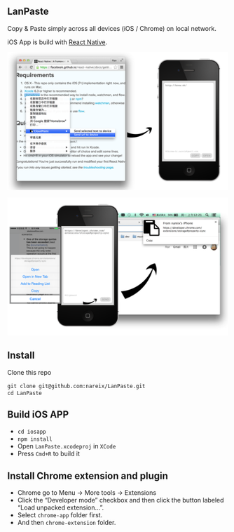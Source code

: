 LanPaste
----

Copy & Paste simply across all devices (iOS / Chrome) on local network.

iOS App is build with [React Native](https://github.com/facebook/react-native).

![copy in chrome paste in iOS App](pic/income.png)

![copy in iOS App paste in Chrome](pic/outcome.png)

Install
----

Clone this repo
```
git clone git@github.com:nareix/LanPaste.git
cd LanPaste
```

## Build iOS APP

- `cd iosapp`
- `npm install`
- Open `LanPaste.xcodeproj` in `XCode`
- Press `Cmd+R` to build it

## Install Chrome extension and plugin

- Chrome go to Menu -> More tools -> Extensions
- Click the “Developer mode” checkbox and then click the button labeled “Load unpacked extension…”.
- Select `chrome-app` folder first.
- And then `chrome-extension` folder.

